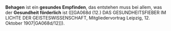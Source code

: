 
**Behagen** ist ein **gesundes Empfinden**, das entstehen muss bei allem, was der **Gesundheit förderlich** ist ([[GA068d (12.) DAS GESUNDHEITSFIEBER IM LICHTE DER GEISTESWISSENSCHAFT, Mitgliedervortrag Leipzig, 12. Oktober 1907|GA068d/12]]).
